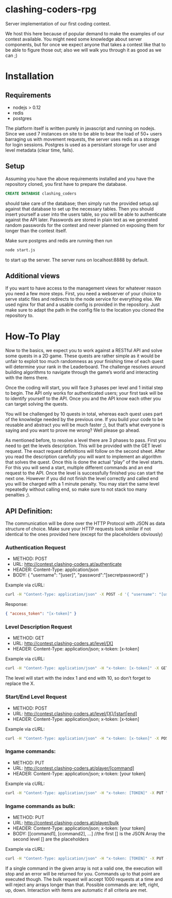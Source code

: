 # clashing-coders-rpg
Server implementation of our first coding contest.

We host this here because of popular demand to make the examples of our contest available. You might need some knowledge about server components, but for once we expect anyone that takes a contest like that to be able to figure those out; also we will walk you through it as good as we can ;)

# Installation
## Requirements
 - nodejs > 0.12
 - redis
 - postgres
 
The platform itself is written purely in javascript and running on nodejs. Since we used 7 instances on site to be able to bear the load of 50+ users barraging us with movement requests, the server uses redis as a storage for login sessions. Postgres is used as a persistant storage for user and level metadata (clear time, fails).

## Setup
Assuming you have the above requirements installed and you have the repository cloned, you first have to prepare the database.
```sql
CREATE DATABASE clashing_coders
```
should take care of the database; then simply run the provided setup.sql against that database to set up the necessary tables.
Then you should insert yourself a user into the users table, so you will be able to authenticate against the API later. Passwords are stored in plain text as we generated random passwords for the contest and never planned on exposing them for longer than the contest itself.

Make sure postgres and redis are running then run
```bash
node start.js
```
to start up the server. The server runs on localhost:8888 by default.

## Additional views
If you want to have access to the management views for whatever reason you need a few more steps. First, you need a webserver of your choice to serve static files and redirects to the node service for everything else. We used nginx for that and a usable config is provided in the repository. Just make sure to adapt the path in the config file to the location you cloned the repository to.

# How-To Play
Now to the basics, we expect you to work against a RESTful API and solve some quests in a 2D game. These quests are rather simple as it would be unfair to exploit too much randomness as your finishing time of each quest will determine your rank in the Leaderboard. The challenge resolves around building algorithms to navigate through the game’s world and interacting with the items there. 

Once the coding will start, you will face 3 phases per level and 1 initial step to begin. The API only works for authenticated users; your first task will be to identify yourself to the API. Once you and the API know each other you can target solving the quests.

You will be challenged by 10 quests in total, whereas each quest uses part of the knowledge needed by the previous one. If you build your code to be reusable and abstract you will be much faster ;), but that’s what everyone is saying and you want to prove me wrong? Well please go ahead. 

As mentioned before, to resolve a level there are 3 phases to pass. First you need to get the levels description. This will be provided with the GET level request. The exact request definitions will follow on the second sheet. After you read the description carefully you will want to implement an algorithm that solves the quest. Once this is done the actual “play” of the level starts. For this you will send a start, multiple different commands and an end request to the API. Once the level is successfully finished you can start the next one. However if you did not finish the level correctly and called end you will be charged with a 1 minute penalty. You may start the same level repeatedly without calling end, so make sure to not stack too many penalties ;).

## API Definition:
The communication will be done over the HTTP Protocol with JSON as data structure of choice. Make sure your HTTP requests look similar if not identical to the ones provided here (except for the placeholders obviously)

### Authentication Request
 - METHOD: POST
 - URL: http://contest.clashing-coders.at/authenticate
 - HEADER: Content-Type: application/json
 - BODY: { "username": "[user]", "password":"[secretpassword]" }

Example via cURL: 
```sh
curl -H "Content-Type: application/json" -X POST -d '{ "username": "[user]", "password":"[secretpassword]" }' "http://contest.clashing-coders.at/authenticate”
```

Response:
```json
{ "access_token": "[x-token]" }
```

### Level Description Request
 - METHOD: GET
 - URL: http://contest.clashing-coders.at/level/[X]
 - HEADER: Content-Type: application/json; x-token: [x-token]

Example via cURL: 
```sh
curl -H "Content-Type: application/json" -H "x-token: [x-token]" -X GET "http://contest.clashing-coders.at/level/1"
```

The level will start with the index 1 and end with 10, so don’t forget to replace the X.

### Start/End Level Request
 - METHOD: POST
 - URL: http://contest.clashing-coders.at/level/[X]/[start|end]
 - HEADER: Content-Type: application/json; x-token: [x-token]

Example via cURL:
```sh
curl -H "Content-Type: application/json" -H "x-token: [x-token]" -X POST "http://contest.clashing-coders.at/level/1/start"
```

### Ingame commands: 
 - METHOD: PUT
 - URL: http://contest.clashing-coders.at/player/[command]
 - HEADER: Content-Type: application/json; x-token: [your token]

Example via cURL:
```sh
curl -H "Content-Type: application/json" -H "x-token: [TOKEN]" -X PUT "http://contest.clashing-coders.at/player/right"
```

### Ingame commands as bulk: 
 - METHOD: PUT
 - URL: http://contest.clashing-coders.at/player/bulk
 - HEADER: Content-Type: application/json; x-token: [your token]
 - BODY: [[command1], [command2], ...] //the first [] is the JSON Array the second level [] are the placeholders

Example via cURL:
```sh
curl -H "Content-Type: application/json" -H "x-token: [TOKEN]" -X PUT -d '{"left", "right", "up", "down"}' "http://contest.clashing-coders.at/player/bulk"
```

If a single command in the given array is not a valid one, the execution will stop and an error will be returned for you. Commands up to that point are executed though. 
The bulk request will accept 1000 requests at a time and will reject any arrays longer than that.
Possible commands are: left, right, up, down. Interaction with items are automatic if all criteria are met.
